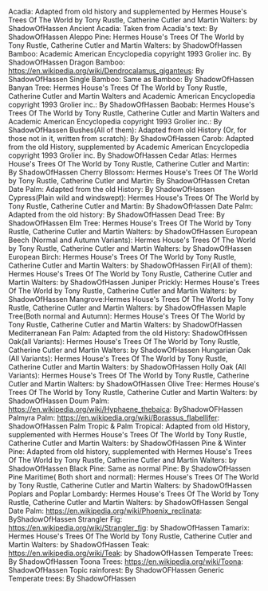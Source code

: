 Acadia: Adapted from old history and supplemented by Hermes House's Trees Of The World by Tony Rustle, Catherine Cutler and Martin Walters: by ShadowOfHassen
Ancient Acadia: Taken from Acadia's text: By ShadowOfHassen
Aleppo Pine: Hermes House's Trees Of The World by Tony Rustle, Catherine Cutler and Martin Walters: by ShadowOfHassen
Bamboo: Academic American Encyclopedia copyright 1993 Grolier inc. By ShadowOfHassen
Dragon Bamboo: https://en.wikipedia.org/wiki/Dendrocalamus_giganteus: By ShadowOfHassen
Single Bamboo: Same as Bamboo: By ShadowOfHassen
Banyan Tree:  Hermes House's Trees Of The World by Tony Rustle, Catherine Cutler and Martin Walters and Academic American Encyclopedia copyright 1993 Grolier inc.: By ShadowOfHassen
Baobab: Hermes House's Trees Of The World by Tony Rustle, Catherine Cutler and Martin Walters and Academic American Encyclopedia copyright 1993 Grolier inc.: By ShadowOfHassen
Bushes(All of them): Adapted from old History (Or, for those not in it, written from scratch): By ShadowOfHassen
Carob: Adapted from the old History, supplemented by Academic American Encyclopedia copyright 1993 Grolier inc. By ShadowOfHassen
Cedar Atlas: Hermes House's Trees Of The World by Tony Rustle, Catherine Cutler and Martin: By ShadowOfHassen
Cherry Blossom: Hermes House's Trees Of The World by Tony Rustle, Catherine Cutler and Martin: By ShadowOfHassen
Cretan Date Palm: Adapted from the old History: By ShadowOfHassen 
Cypress(Plain wild and windswept): Hermes House's Trees Of The World by Tony Rustle, Catherine Cutler and Martin: By ShadowOfHassen
Date Palm: Adapted from the old history: By ShadowOfHassen
Dead Tree: By ShadowOfHassen
Elm Tree: Hermes House's Trees Of The World by Tony Rustle, Catherine Cutler and Martin Walters: by ShadowOfHassen
European Beech (Normal and Autumn Variants): Hermes House's Trees Of The World by Tony Rustle, Catherine Cutler and Martin Walters: by ShadowOfHassen
European Birch: Hermes House's Trees Of The World by Tony Rustle, Catherine Cutler and Martin Walters: by ShadowOfHassen
Fir(All of them): Hermes House's Trees Of The World by Tony Rustle, Catherine Cutler and Martin Walters: by ShadowOfHassen 
Juniper Prickly: Hermes House's Trees Of The World by Tony Rustle, Catherine Cutler and Martin Walters: by ShadowOfHassen
Mangrove:Hermes House's Trees Of The World by Tony Rustle, Catherine Cutler and Martin Walters: by ShadowOfHassen
Maple Tree(Both normal and Autumn): Hermes House's Trees Of The World by Tony Rustle, Catherine Cutler and Martin Walters: by ShadowOfHassen
Mediterranean Fan Palm: Adapted from the old History: ShadowOfHssen
Oak(all Variants): Hermes House's Trees Of The World by Tony Rustle, Catherine Cutler and Martin Walters: by ShadowOfHassen
Hungarian Oak (All Variants): Hermes House's Trees Of The World by Tony Rustle, Catherine Cutler and Martin Walters: by ShadowOfHassen
Holly Oak (All Variants): Hermes House's Trees Of The World by Tony Rustle, Catherine Cutler and Martin Walters: by ShadowOfHassen
Olive Tree: Hermes House's Trees Of The World by Tony Rustle, Catherine Cutler and Martin Walters: by ShadowOfHassen
Doum Palm: https://en.wikipedia.org/wiki/Hyphaene_thebaica: ByShadowOFHassen
Palmyra Palm: https://en.wikipedia.org/wiki/Borassus_flabellifer: ShadowOfHassen
Palm Tropic & Palm Tropical: Adapted from old History, supplemented with Hermes House's Trees Of The World by Tony Rustle, Catherine Cutler and Martin Walters: by ShadowOfHassen
Pine & Winter Pine: Adapted from old history, supplemented with Hermes House's Trees Of The World by Tony Rustle, Catherine Cutler and Martin Walters: by ShadowOfHassen
Black Pine: Same as normal Pine: By ShadowOfHassen
Pine Maritime( Both short and normal): Hermes House's Trees Of The World by Tony Rustle, Catherine Cutler and Martin Walters: by ShadowOfHassen
Poplars and Poplar Lombardy: Hermes House's Trees Of The World by Tony Rustle, Catherine Cutler and Martin Walters: by ShadowOfHassen
Sengal Date Palm: https://en.wikipedia.org/wiki/Phoenix_reclinata: ByShadowOfHassen
Strangler Fig: https://en.wikipedia.org/wiki/Strangler_fig: by ShadowOfHassen
Tamarix: Hermes House's Trees Of The World by Tony Rustle, Catherine Cutler and Martin Walters: by ShadowOfHassen
Teak: https://en.wikipedia.org/wiki/Teak: by ShadowOfHassen
Temperate Trees: By ShadowOfHassen
Toona Trees: https://en.wikipedia.org/wiki/Toona: ShadowOfHassen
Topic rainforest: By ShadowOFHassen
Generic Temperate trees: By ShadowOfHassen

